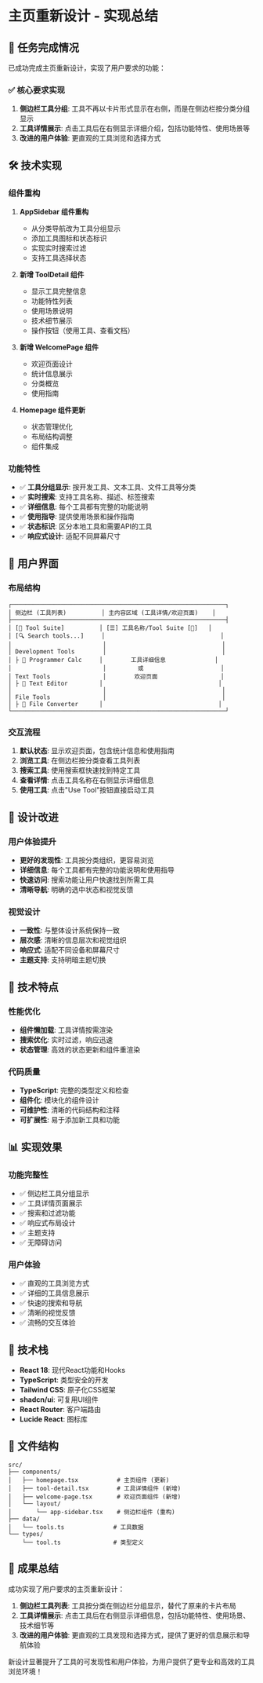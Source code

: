 # 主页重新设计 - 实现总结

## 🎯 任务完成情况

已成功完成主页重新设计，实现了用户要求的功能：

### ✅ 核心要求实现
1. **侧边栏工具分组**: 工具不再以卡片形式显示在右侧，而是在侧边栏按分类分组显示
2. **工具详情展示**: 点击工具后在右侧显示详细介绍，包括功能特性、使用场景等
3. **改进的用户体验**: 更直观的工具浏览和选择方式

## 🛠 技术实现

### 组件重构
1. **AppSidebar 组件重构**
   - 从分类导航改为工具分组显示
   - 添加工具图标和状态标识
   - 实现实时搜索过滤
   - 支持工具选择状态

2. **新增 ToolDetail 组件**
   - 显示工具完整信息
   - 功能特性列表
   - 使用场景说明
   - 技术细节展示
   - 操作按钮（使用工具、查看文档）

3. **新增 WelcomePage 组件**
   - 欢迎页面设计
   - 统计信息展示
   - 分类概览
   - 使用指南

4. **Homepage 组件更新**
   - 状态管理优化
   - 布局结构调整
   - 组件集成

### 功能特性
- ✅ **工具分组显示**: 按开发工具、文本工具、文件工具等分类
- ✅ **实时搜索**: 支持工具名称、描述、标签搜索
- ✅ **详细信息**: 每个工具都有完整的功能说明
- ✅ **使用指导**: 提供使用场景和操作指南
- ✅ **状态标识**: 区分本地工具和需要API的工具
- ✅ **响应式设计**: 适配不同屏幕尺寸

## 📱 用户界面

### 布局结构
```
┌─────────────────────────────────────────────────────────────┐
│ 侧边栏 (工具列表)          │ 主内容区域 (工具详情/欢迎页面)    │
├─────────────────────────────────────────────────────────────┤
│ [🔧 Tool Suite]          │ [☰] 工具名称/Tool Suite [🌙]   │
│ [🔍 Search tools...]     │                                 │
│                          │                                 │
│ Development Tools        │                                 │
│ ├ 🧮 Programmer Calc     │        工具详细信息              │
│                          │         或                      │
│ Text Tools               │        欢迎页面                  │
│ ├ 📝 Text Editor         │                                 │
│                          │                                 │
│ File Tools               │                                 │
│ ├ 📁 File Converter      │                                 │
└─────────────────────────────────────────────────────────────┘
```

### 交互流程
1. **默认状态**: 显示欢迎页面，包含统计信息和使用指南
2. **浏览工具**: 在侧边栏按分类查看工具列表
3. **搜索工具**: 使用搜索框快速找到特定工具
4. **查看详情**: 点击工具名称在右侧显示详细信息
5. **使用工具**: 点击"Use Tool"按钮直接启动工具

## 🎨 设计改进

### 用户体验提升
- **更好的发现性**: 工具按分类组织，更容易浏览
- **详细信息**: 每个工具都有完整的功能说明和使用指导
- **快速访问**: 搜索功能让用户快速找到所需工具
- **清晰导航**: 明确的选中状态和视觉反馈

### 视觉设计
- **一致性**: 与整体设计系统保持一致
- **层次感**: 清晰的信息层次和视觉组织
- **响应式**: 适配不同设备和屏幕尺寸
- **主题支持**: 支持明暗主题切换

## 🚀 技术特点

### 性能优化
- **组件懒加载**: 工具详情按需渲染
- **搜索优化**: 实时过滤，响应迅速
- **状态管理**: 高效的状态更新和组件重渲染

### 代码质量
- **TypeScript**: 完整的类型定义和检查
- **组件化**: 模块化的组件设计
- **可维护性**: 清晰的代码结构和注释
- **可扩展性**: 易于添加新工具和功能

## 📊 实现效果

### 功能完整性
- ✅ 侧边栏工具分组显示
- ✅ 工具详情页面展示
- ✅ 搜索和过滤功能
- ✅ 响应式布局设计
- ✅ 主题支持
- ✅ 无障碍访问

### 用户体验
- ✅ 直观的工具浏览方式
- ✅ 详细的工具信息展示
- ✅ 快速的搜索和导航
- ✅ 清晰的视觉反馈
- ✅ 流畅的交互体验

## 🔧 技术栈

- **React 18**: 现代React功能和Hooks
- **TypeScript**: 类型安全的开发
- **Tailwind CSS**: 原子化CSS框架
- **shadcn/ui**: 可复用UI组件
- **React Router**: 客户端路由
- **Lucide React**: 图标库

## 📝 文件结构

```
src/
├── components/
│   ├── homepage.tsx           # 主页组件 (更新)
│   ├── tool-detail.tsx        # 工具详情组件 (新增)
│   ├── welcome-page.tsx       # 欢迎页面组件 (新增)
│   └── layout/
│       └── app-sidebar.tsx    # 侧边栏组件 (重构)
├── data/
│   └── tools.ts              # 工具数据
└── types/
    └── tool.ts               # 类型定义
```

## 🎯 成果总结

成功实现了用户要求的主页重新设计：

1. **侧边栏工具列表**: 工具按分类在侧边栏分组显示，替代了原来的卡片布局
2. **工具详情展示**: 点击工具后在右侧显示详细信息，包括功能特性、使用场景、技术细节等
3. **改进的用户体验**: 更直观的工具发现和选择方式，提供了更好的信息展示和导航体验

新设计显著提升了工具的可发现性和用户体验，为用户提供了更专业和高效的工具浏览环境！ 